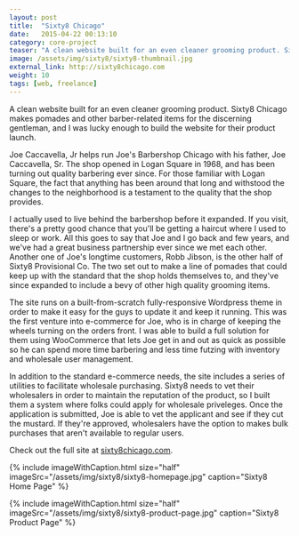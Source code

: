 ```yaml
---
layout: post
title:  "Sixty8 Chicago"
date:   2015-04-22 00:13:10
category: core-project
teaser: "A clean website built for an even cleaner grooming product. Sixty8 Chicago makes pomades and other barber-related items for the discerning customer."
image: /assets/img/sixty8/sixty8-thumbnail.jpg
external_link: http://sixty8chicago.com
weight: 10
tags: [web, freelance]
---
```


A clean website built for an even cleaner grooming product. Sixty8 Chicago makes pomades and other barber-related items for the discerning gentleman, and I was lucky enough to build the website for their product launch.

Joe Caccavella, Jr helps run Joe's Barbershop Chicago with his father, Joe Caccavella, Sr. The shop opened in Logan Square in 1968, and has been turning out quality barbering ever since. For those familiar with Logan Square, the fact that anything has been around that long and withstood the changes to the neighborhood is a testament to the quality that the shop provides. 

I actually used to live behind the barbershop before it expanded. If you visit, there's a pretty good chance that you'll be getting a haircut where I used to sleep or work. All this goes to say that Joe and I go back and few years, and we've had a great business partnership ever since we met each other. Another one of Joe's longtime customers, Robb Jibson, is the other half of Sixty8 Provisional Co. The two set out to make a line of pomades that could keep up with the standard that the shop holds themselves to, and they've since expanded to include a bevy of other high quality grooming items.

The site runs on a built-from-scratch fully-responsive Wordpress theme in order to make it easy for the guys to update it and keep it running. This was the first venture into e-commerce for Joe, who is in charge of keeping the wheels turning on the orders front. I was able to build a full solution for them using WooCommerce that lets Joe get in and out as quick as possible so he can spend more time barbering and less time futzing with inventory and wholesale user management.

In addition to the standard e-commerce needs, the site includes a series of utilities to facilitate wholesale purchasing. Sixty8 needs to vet their wholesalers in order to maintain the reputation of the product, so I built them a system where folks could apply for wholesale priveleges. Once the application is submitted, Joe is able to vet the applicant and see if they cut the mustard. If they're approved, wholesalers have the option to makes bulk purchases that aren't available to regular users.

Check out the full site at <a href="http://sixty8chicago.com" target="_blank">sixty8chicago.com</a>.

{% include imageWithCaption.html size="half" imageSrc="/assets/img/sixty8/sixty8-homepage.jpg" caption="Sixty8 Home Page" %}

{% include imageWithCaption.html size="half" imageSrc="/assets/img/sixty8/sixty8-product-page.jpg" caption="Sixty8 Product Page" %}